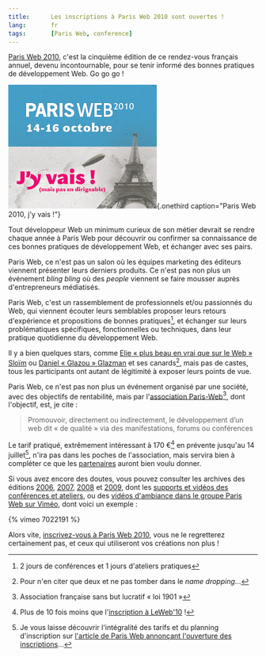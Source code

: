 ```yaml
---
title:      Les inscriptions à Paris Web 2010 sont ouvertes !
lang:       fr
tags:       [Paris Web, conference]
---
```


[Paris Web 2010](http://www.paris-web.fr/2010/), c'est la cinquième édition de ce rendez-vous français annuel, devenu incontournable, pour se tenir informé des bonnes pratiques de développement Web. Go go go !

![](banniere-par0155.jpg){.onethird caption="Paris Web 2010, j'y vais !"}

Tout développeur Web un minimum curieux de son métier devrait se rendre chaque année à Paris Web pour découvrir ou confirmer sa connaissance de ces bonnes pratiques de développement Web, et échanger avec ses pairs.

Paris Web, ce n'est pas un salon où les équipes marketing des éditeurs viennent présenter leurs derniers produits. Ce n'est pas non plus un événement *bling bling* où des *people* viennent se faire mousser auprès d'entrepreneurs médiatisés.

Paris Web, c'est un rassemblement de professionnels et/ou passionnés du Web, qui viennent écouter leurs semblables proposer leurs retours d'expérience et propositions de bonnes pratiques[^1], et échanger sur leurs problématiques spécifiques, fonctionnelles ou techniques, dans leur pratique quotidienne du développement Web.

Il y a bien quelques stars, comme [Elie « plus beau en vrai que sur le Web » Sloïm](http://twitter.com/ElieSl) ou [Daniel « Glazou » Glazman](http://twitter.com/glazou) et ses canards[^2], mais pas de castes, tous les participants ont autant de légitimité à exposer leurs points de vue.

Paris Web, ce n'est pas non plus un événement organisé par une société, avec des objectifs de rentabilité, mais par l'[association Paris-Web](http://www.paris-web.fr/association/)[^3], dont l'objectif, est, je cite :

> Promouvoir, directement ou indirectement, le développement d’un web dit « de qualité » via des manifestations, forums ou conférences

Le tarif pratiqué, extrêmement intéressant à 170 €[^4] en prévente jusqu'au 14 juillet[^5], n'ira pas dans les poches de l'association, mais servira bien à compléter ce que les [partenaires](http://www.paris-web.fr/devenez-partenaire.php) auront bien voulu donner.

Si vous avez encore des doutes, vous pouvez consulter les archives des éditions [2006](http://www.paris-web.fr/2006/), [2007](http://www.paris-web.fr/2007/), [2008](http://www.paris-web.fr/2008/) et [2009](http://www.paris-web.fr/2009/), dont les [supports et vidéos des conférences et ateliers](http://www.paris-web.fr/2009/telechargements.php), ou des [vidéos d'ambiance dans le groupe Paris Web sur Viméo](http://vimeo.com/groups/parisweb), dont voici un exemple :

{% vimeo 7022191 %}

Alors vite, [inscrivez-vous à Paris Web 2010](http://inscriptions.paris-web.fr/), vous ne le regretterez certainement pas, et ceux qui utiliseront vos créations non plus !


[^1]: 2 jours de conférences et 1 jours d'ateliers pratiques

[^2]: Pour n'en citer que deux et ne pas tomber dans le *name dropping*…

[^3]: Association française sans but lucratif « loi 1901 »

[^4]: Plus de 10 fois moins que l'[inscription à LeWeb'10](http://www.leweb.net/register) !

[^5]: Je vous laisse découvrir l'intégralité des tarifs et du planning d'inscription sur [l'article de Paris Web annonçant l'ouverture des inscriptions](http://www.paris-web.fr/actualites/2010/07/les-inscriptions-a-paris-web-2010-sont-ouvertes.php)…
